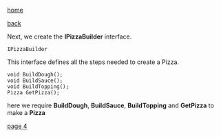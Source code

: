 [home](./page01.md)

[back](./page02.md)

Next, we create the **IPizzaBuilder** interface. 

```
IPizzaBuilder
```

This interface defines all the steps needed to create a Pizza.

```
void BuildDough();
void BuildSauce();
void BuildTopping();
Pizza GetPizza();
```
here we require **BuildDough**, **BuildSauce**, **BuildTopping** and **GetPizza** to make a **Pizza**

[page 4](./page04.md)
